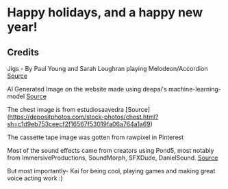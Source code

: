 # Happy holidays, and a happy new year!

## Credits
Jigs - By Paul Young and Sarah Loughran playing Melodeon/Accordion [Source](https://www.youtube.com/watch?v=dGnN_0ezIOU)

AI Generated Image on the website made using deepai's machine-learning-model [Source](https://deepai.org/machine-learning-model/text2img)

The chest image is from estudiosaavedra [Source] (https://depositphotos.com/stock-photos/chest.html?sh=c1d9eb753ceecf2f16567f53019fa06a764a1a69)

The cassette tape image was gotten from rawpixel in Pinterest

Most of the sound effects came from creators using Pond5, most notably from ImmersiveProductions, SoundMorph, SFXDude, DanielSound. [Source](https://www.pond5.com/sound-effects/)

But most importantly- Kai for being cool, playing games and making great voice acting work :)